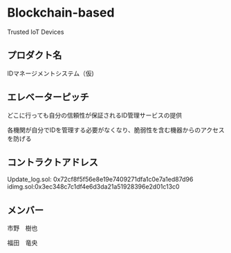 # Blockchain-based
Trusted IoT Devices

## プロダクト名

IDマネージメントシステム（仮)

## エレベーターピッチ

どこに行っても自分の信頼性が保証されるID管理サービスの提供

各機関が自分でIDを管理する必要がなくなり、脆弱性を含む機器からのアクセスを防げる

## コントラクトアドレス

Update_log.sol: 0x72cf8f5f56e8e19e7409271dfa1c0e7a1ed87d96
idimg.sol:0x3ec348c7c1df4e6d3da21a51928396e2d01c13c0
## メンバー

市野　樹也

福田　竜央
